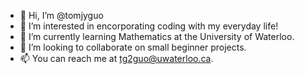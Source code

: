 - 👋 Hi, I’m @tomjyguo
- 👀 I’m interested in encorporating coding with my everyday life!
- 🌱 I’m currently learning Mathematics at the University of Waterloo.
- 💞️ I’m looking to collaborate on small beginner projects.
- 📫 You can reach me at tg2guo@uwaterloo.ca.

<!---
tomjyguo/tomjyguo is a ✨ special ✨ repository because its `README.md` (this file) appears on your GitHub profile.
You can click the Preview link to take a look at your changes.
--->
